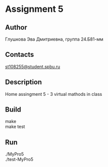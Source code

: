 # Assignment 5
## Author
Глушкова Эва Дмитриевна, группа 24.Б81-мм
## Contacts
st108255@student.spbu.ru
## Description
Home assingment 5 - 3 virtual mathods in class
## Build
make <br />
make test
## Run
./MyPro5 <br />
./test-MyPro5

